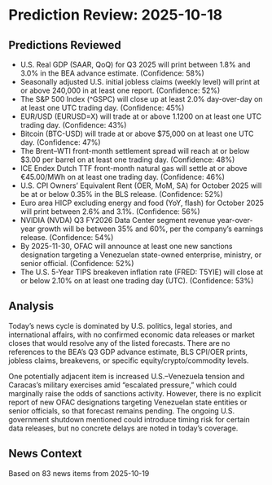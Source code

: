 # Prediction Review: 2025-10-18

## Predictions Reviewed

- U.S. Real GDP (SAAR, QoQ) for Q3 2025 will print between 1.8% and 3.0% in the BEA advance estimate. (Confidence: 58%)
- Seasonally adjusted U.S. initial jobless claims (weekly level) will print at or above 240,000 in at least one report. (Confidence: 52%)
- The S&P 500 Index (^GSPC) will close up at least 2.0% day-over-day on at least one UTC trading day. (Confidence: 45%)
- EUR/USD (EURUSD=X) will trade at or above 1.1200 on at least one UTC trading day. (Confidence: 43%)
- Bitcoin (BTC-USD) will trade at or above $75,000 on at least one UTC day. (Confidence: 47%)
- The Brent–WTI front-month settlement spread will reach at or below $3.00 per barrel on at least one trading day. (Confidence: 48%)
- ICE Endex Dutch TTF front-month natural gas will settle at or above €45.00/MWh on at least one trading day. (Confidence: 46%)
- U.S. CPI Owners’ Equivalent Rent (OER, MoM, SA) for October 2025 will be at or below 0.35% in the BLS release. (Confidence: 52%)
- Euro area HICP excluding energy and food (YoY, flash) for October 2025 will print between 2.6% and 3.1%. (Confidence: 56%)
- NVIDIA (NVDA) Q3 FY2026 Data Center segment revenue year-over-year growth will be between 35% and 60%, per the company’s earnings release. (Confidence: 54%)
- By 2025-11-30, OFAC will announce at least one new sanctions designation targeting a Venezuelan state-owned enterprise, ministry, or senior official. (Confidence: 52%)
- The U.S. 5-Year TIPS breakeven inflation rate (FRED: T5YIE) will close at or below 2.10% on at least one trading day (UTC). (Confidence: 53%)

## Analysis

Today’s news cycle is dominated by U.S. politics, legal stories, and international affairs, with no confirmed economic data releases or market closes that would resolve any of the listed forecasts. There are no references to the BEA’s Q3 GDP advance estimate, BLS CPI/OER prints, jobless claims, breakevens, or specific equity/crypto/commodity levels.

One potentially adjacent item is increased U.S.–Venezuela tension and Caracas’s military exercises amid “escalated pressure,” which could marginally raise the odds of sanctions activity. However, there is no explicit report of new OFAC designations targeting Venezuelan state entities or senior officials, so that forecast remains pending. The ongoing U.S. government shutdown mentioned could introduce timing risk for certain data releases, but no concrete delays are noted in today’s coverage.

## News Context

Based on 83 news items from 2025-10-19
